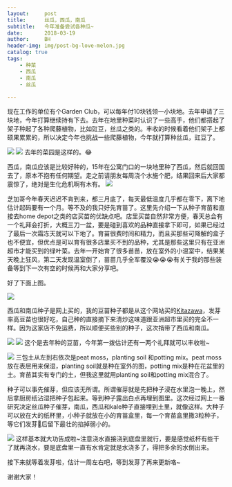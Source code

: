 ```yaml
---
layout:     post
title:      丝瓜，西瓜，南瓜
subtitle:   今年准备尝试各种瓜~
date:       2018-03-19
author:     BH
header-img: img/post-bg-love-melon.jpg
catalog: true
tags:
    - 种菜
    - 西瓜
    - 南瓜
    - 丝瓜
    
---
```


现在工作的单位有个Garden Club，可以每年付10块钱领一小块地。去年申请了三块地，今年打算继续持有下去。去年在地里种菜时认识了一些高手，他们都搭起了架子种起了各种爬藤植物，比如豇豆，丝瓜之类的。丰收的时候看着他们架子上都硕果累累的，所以决定今年也挑战一些爬藤植物，今年就打算种丝瓜，豇豆了。

![](https://ws3.sinaimg.cn/large/006tNc79gy1fpj0slov6ej31kw16ox6p.jpg)
![](https://ws1.sinaimg.cn/large/006tNc79gy1fpj0s63eyvj31kw16oe82.jpg)
去年的菜园是这样的。😂

西瓜，南瓜应该是比较好种的，15年在公寓门口的一块地里种了西瓜，然后就回国去了，原本不抱有任何期望。走之前请朋友每周浇个水施个肥，结果回来后大家都震惊了，绝对是生化危机啊有木有。
![](https://ws4.sinaimg.cn/large/006tNc79gy1fpj0kgsingj31kw16ok59.jpg)

芝加哥今年春天迟迟不肯到来，都三月底了，每天最低温度几乎都在零下，离下地估计起码要有一个月。等不及的我只好先育苗了。这里先介绍一下从种子育苗和直接去home depot之类的店买苗的优缺点吧。店里买苗自然非常方便，春天总会有一个礼拜会打折，大概三刀一盆，要是碰到喜欢的品种直接拿下即可，如果已经过了最后一次霜冻天就可以下地了。育苗很费时间和精力，而且买那些可降解的盒子也不便宜，但优点是可以育有很多店里买不到的品种，尤其是那些这里只有在亚洲超市才能买到的绿叶菜。去年一开始育了很多苗苗，放在室外的小温室中，结果某天晚上狂风，第二天发现温室倒了，苗苗几乎全军覆没😭😭😭有关于我的那些装备等到下一次有空的时候再和大家分享吧。

好了下面上图。

![](https://ws3.sinaimg.cn/large/006tNc79gy1fpj0lsiinvj31kw16oki4.jpg)

西瓜和南瓜种子是网上买的，我的豆苗种子都是从这个网站买的[Kitazawa](https://www.kitazawaseed.com/seed_158-100.html)，发芽率高豆苗也很好吃，自己种的直接摘下来清炒这味道跟亚洲超市里买的完全不一样。因为这家店不免运费，所以顺便买些别的种子，这次捎带了西瓜和南瓜。

![](https://ws1.sinaimg.cn/large/006tNc79gy1fpj0kzpetjj31kw23v4qp.jpg)
![](https://ws4.sinaimg.cn/large/006tNc79gy1fpj0lcv5coj31kw16okgh.jpg)
这个是去年种的豆苗，今年第一拨估计还有一两个礼拜就可以丰收啦~

![](https://ws2.sinaimg.cn/large/006tNc79gy1fpj0lmxh5cj31kw16n7rj.jpg)
三包土从左到右依次是peat moss，planting soil 和potting mix。peat moss放在表层用来保湿，planting soil就是种在室外的图，potting mix是种在花盆里的土。育苗其实有专门的土，但我这里就用planting soil和potting mix混合了。

种子可以事先催芽，但应该无所谓。所谓催芽就是先把种子浸在水里泡一晚上，然后拿厨房纸沾湿把种子包起来。等到种子露出白点再埋到图里。这次经过网上一番研究决定丝瓜种子催芽，南瓜，西瓜和kale种子直接埋到土里，就像这样。大种子可以放在大的纸杯里，小种子就放在小的育苗盒里，每一个育苗盒里撒3粒种子，等它们发芽🌱后留下最壮的掐掉弱小的。

![](https://ws1.sinaimg.cn/large/006tNc79gy1fpj0lhq5m7j31kw16ox4h.jpg)
这样基本就大功告成啦~注意浇水直接浇到底盘里就行，要是感觉纸杯有些干了就再浇水，要是底盘里一直有水肯定就是水浇多了，得把多余的水倒出来。

接下来就等着发芽啦，估计一周左右吧，等到发芽了再来更新咯~

谢谢大家！
<script type="text/javascript">
amzn_assoc_placement = "adunit0";
amzn_assoc_search_bar = "false";
amzn_assoc_tracking_id = "binpedia-20";
amzn_assoc_ad_mode = "search";
amzn_assoc_ad_type = "smart";
amzn_assoc_marketplace = "amazon";
amzn_assoc_region = "US";
amzn_assoc_title = "";
amzn_assoc_default_search_phrase = "seed starter kit";
amzn_assoc_default_category = "HomeGarden";
amzn_assoc_linkid = "34520b5cce64504553993aa7d65ef73e";
amzn_assoc_default_browse_node = "1055398";
</script>
<script src="//z-na.amazon-adsystem.com/widgets/onejs?MarketPlace=US"></script>